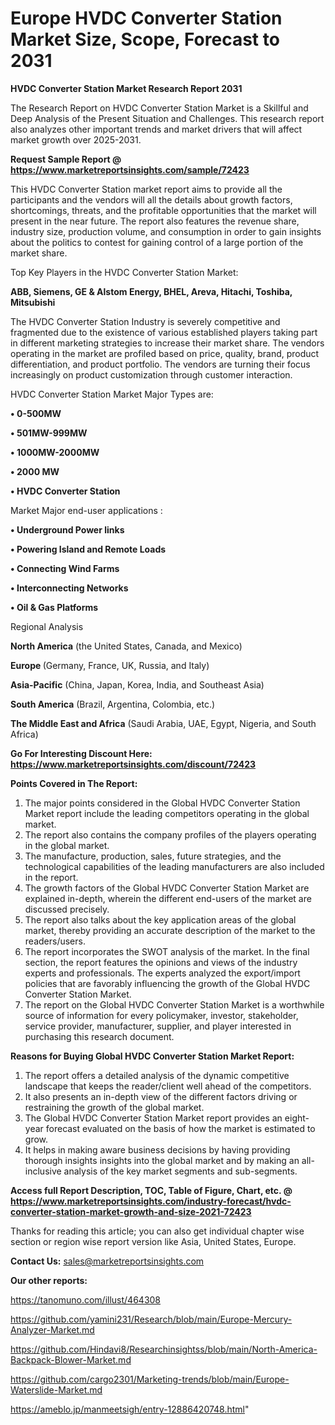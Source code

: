 # Europe HVDC Converter Station Market Size, Scope, Forecast to 2031

<strong>HVDC Converter Station Market Research Report 2031</strong>

The Research Report on HVDC Converter Station Market is a Skillful and Deep Analysis of the Present Situation and Challenges. This research report also analyzes other important trends and market drivers that will affect market growth over 2025-2031.

<strong>Request Sample Report @ <a href=https://www.marketreportsinsights.com/sample/72423>https://www.marketreportsinsights.com/sample/72423</a></strong>

This HVDC Converter Station market report aims to provide all the participants and the vendors will all the details about growth factors, shortcomings, threats, and the profitable opportunities that the market will present in the near future. The report also features the revenue share, industry size, production volume, and consumption in order to gain insights about the politics to contest for gaining control of a large portion of the market share.

Top Key Players in the HVDC Converter Station Market:

<strong>ABB, Siemens, GE & Alstom Energy, BHEL, Areva, Hitachi, Toshiba, Mitsubishi</strong>

The HVDC Converter Station Industry is severely competitive and fragmented due to the existence of various established players taking part in different marketing strategies to increase their market share. The vendors operating in the market are profiled based on price, quality, brand, product differentiation, and product portfolio. The vendors are turning their focus increasingly on product customization through customer interaction.

HVDC Converter Station Market Major Types are:

<strong>• 0-500MW

• 501MW-999MW

• 1000MW-2000MW

• 2000 MW

• HVDC Converter Station</strong>

Market Major end-user applications :

<strong>• Underground Power links

• Powering Island and Remote Loads

• Connecting Wind Farms

• Interconnecting Networks

• Oil & Gas Platforms</strong>

Regional Analysis

</u><strong><b>North America</b></strong> (the United States, Canada, and Mexico)

<strong><b>Europe </b></strong>(Germany, France, UK, Russia, and Italy)

<strong><b>Asia-Pacific</b></strong> (China, Japan, Korea, India, and Southeast Asia)

<strong><b>South America</b></strong> (Brazil, Argentina, Colombia, etc.)

<strong><b>The Middle East and Africa</b></strong> (Saudi Arabia, UAE, Egypt, Nigeria, and South Africa)

<strong>Go For Interesting Discount Here: <a href=https://www.marketreportsinsights.com/discount/72423>https://www.marketreportsinsights.com/discount/72423</a></strong>

<strong>Points Covered in The Report:</strong>
<ol>
  <li>The major points considered in the Global HVDC Converter Station Market report include the leading competitors operating in the global market.</li>
  <li>The report also contains the company profiles of the players operating in the global market.</li>
  <li>The manufacture, production, sales, future strategies, and the technological capabilities of the leading manufacturers are also included in the report.</li>
  <li>The growth factors of the Global HVDC Converter Station Market are explained in-depth, wherein the different end-users of the market are discussed precisely.</li>
  <li>The report also talks about the key application areas of the global market, thereby providing an accurate description of the market to the readers/users.</li>
  <li>The report incorporates the SWOT analysis of the market. In the final section, the report features the opinions and views of the industry experts and professionals. The experts analyzed the export/import policies that are favorably influencing the growth of the Global HVDC Converter Station Market.</li>
  <li>The report on the Global HVDC Converter Station Market is a worthwhile source of information for every policymaker, investor, stakeholder, service provider, manufacturer, supplier, and player interested in purchasing this research document.</li>
</ol>
<strong>Reasons for Buying Global HVDC Converter Station Market Report:</strong>

<ol>
  <li>The report offers a detailed analysis of the dynamic competitive landscape that keeps the reader/client well ahead of the competitors.</li>
  <li>It also presents an in-depth view of the different factors driving or restraining the growth of the global market.</li>
  <li>The Global HVDC Converter Station Market report provides an eight-year forecast evaluated on the basis of how the market is estimated to grow.</li>
  <li>It helps in making aware business decisions by having providing thorough insights insights into the global market and by making an all-inclusive analysis of the key market segments and sub-segments.</li>
</ol>
<strong>Access full Report Description, TOC, Table of Figure, Chart, etc. @ <a href=https://www.marketreportsinsights.com/industry-forecast/hvdc-converter-station-market-growth-and-size-2021-72423>https://www.marketreportsinsights.com/industry-forecast/hvdc-converter-station-market-growth-and-size-2021-72423</a></strong>


Thanks for reading this article; you can also get individual chapter wise section or region wise report version like Asia, United States, Europe.

<strong>Contact Us:</strong>
sales@marketreportsinsights.com

<strong>Our other reports:</strong>

<a href=https://tanomuno.com/illust/464308>https://tanomuno.com/illust/464308</a>

<a href=https://github.com/yamini231/Research/blob/main/Europe-Mercury-Analyzer-Market.md>https://github.com/yamini231/Research/blob/main/Europe-Mercury-Analyzer-Market.md</a>

<a href=https://github.com/Hindavi8/Researchinsightss/blob/main/North-America-Backpack-Blower-Market.md>https://github.com/Hindavi8/Researchinsightss/blob/main/North-America-Backpack-Blower-Market.md</a>

<a href=https://github.com/cargo2301/Marketing-trends/blob/main/Europe-Waterslide-Market.md>https://github.com/cargo2301/Marketing-trends/blob/main/Europe-Waterslide-Market.md</a>

<a href=https://ameblo.jp/manmeetsigh/entry-12886420748.html>https://ameblo.jp/manmeetsigh/entry-12886420748.html</a>"
